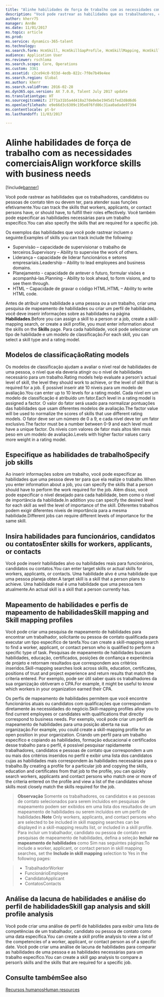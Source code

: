 ```yaml
---
title: "Alinhe habilidades de força de trabalho com as necessidades comerciais"
description: "Você pode rastrear as habilidades que os trabalhadores, candidatos ou pessoas de contato têm ou devem ter, para atender suas funções efetivamente. Você também pode especificar as habilidades necessárias para um trabalho específico."
author: kherr75
manager: AnnBe
ms.date: 11/01/2017
ms.topic: article
ms.prod: 
ms.service: dynamics-365-talent
ms.technology: 
ms.search.form: HcmSkill, HcmSkillGapProfile, HcmSkillMapping, HcmSkillType
audience: Application User
ms.reviewer: rschloma
ms.search.scope: Core, Operations
ms.custom: 3361
ms.assetid: c2ce94c0-933d-4edb-822c-7f0e7b49e4ee
ms.search.region: Global
ms.author: kherr
ms.search.validFrom: 2016-02-28
ms.dyn365.ops.version: AX 7.0.0, Talent July 2017 update
ms.translationtype: HT
ms.sourcegitcommit: 2771a31b5a4d418a27de0ebe1945d1fed2d8d6d6
ms.openlocfilehash: e9e66d3c6309c195e076fd86c31aa0adade97394
ms.contentlocale: pt-br
ms.lasthandoff: 11/03/2017

---
```


# <a name="align-workforce-skills-with-business-needs"></a><span data-ttu-id="64185-104">Alinhe habilidades de força de trabalho com as necessidades comerciais</span><span class="sxs-lookup"><span data-stu-id="64185-104">Align workforce skills with business needs</span></span>

[!include[banner](includes/banner.md)]


<span data-ttu-id="64185-105">Você pode rastrear as habilidades que os trabalhadores, candidatos ou pessoas de contato têm ou devem ter, para atender suas funções efetivamente.</span><span class="sxs-lookup"><span data-stu-id="64185-105">You can track the skills that workers, applicants, or contact persons have, or should have, to fulfill their roles effectively.</span></span> <span data-ttu-id="64185-106">Você também pode especificar as habilidades necessárias para um trabalho específico.</span><span class="sxs-lookup"><span data-stu-id="64185-106">You can also specify the skills that are required for a specific job.</span></span>

<span data-ttu-id="64185-107">Os exemplos das habilidades que você pode rastrear incluem o seguinte:</span><span class="sxs-lookup"><span data-stu-id="64185-107">Examples of skills you can track include the following:</span></span>
-   <span data-ttu-id="64185-108">Supervisão – capacidade de supervisionar o trabalho de terceiros.</span><span class="sxs-lookup"><span data-stu-id="64185-108">Supervisory – Ability to supervise the work of others.</span></span>
-   <span data-ttu-id="64185-109">Liderança – capacidade de liderar funcionários e setores empresariais.</span><span class="sxs-lookup"><span data-stu-id="64185-109">Leadership – Ability to lead employees and business domains.</span></span>
-   <span data-ttu-id="64185-110">Planejamento - capacidade de antever o futuro, formular visões e acompanhá-las.</span><span class="sxs-lookup"><span data-stu-id="64185-110">Planning – Ability to look ahead, to form visions, and to see them through.</span></span>
-   <span data-ttu-id="64185-111">HTML – Capacidade de gravar o código HTML.</span><span class="sxs-lookup"><span data-stu-id="64185-111">HTML – Ability to write HTML code.</span></span>

<span data-ttu-id="64185-112">Antes de atribuir uma habilidade a uma pessoa ou a um trabalho, criar uma pesquisa de mapeamento de habilidades ou criar um perfil de habilidades, você deve inserir informações sobre as habilidades na página **Habilidades**.</span><span class="sxs-lookup"><span data-stu-id="64185-112">Before you can assign a skill to a person or a job, create a skill-mapping search, or create a skill profile, you must enter information about the skills on the **Skills** page.</span></span> <span data-ttu-id="64185-113">Para cada habilidade, você pode selecionar um tipo de habilidade e um modelo de classificação.</span><span class="sxs-lookup"><span data-stu-id="64185-113">For each skill, you can select a skill type and a rating model.</span></span>

## <a name="rating-models"></a><span data-ttu-id="64185-114">Modelos de classificação</span><span class="sxs-lookup"><span data-stu-id="64185-114">Rating models</span></span>
<span data-ttu-id="64185-115">Os modelos de classificação ajudam a avaliar o nível real de habilidades de uma pessoa, o nível que ela deveria atingir ou o nível de habilidades necessário para um trabalho.</span><span class="sxs-lookup"><span data-stu-id="64185-115">Rating models help evaluate a person's actual level of skill, the level they should work to achieve, or the level of skill that is required for a job.</span></span> <span data-ttu-id="64185-116">É possível inserir até 10 níveis para um modelo de avaliação.</span><span class="sxs-lookup"><span data-stu-id="64185-116">You can enter up to 10 levels for a rating model.</span></span>  <span data-ttu-id="64185-117">Cada nível em um modelo de classificação é atribuído um fator.</span><span class="sxs-lookup"><span data-stu-id="64185-117">Each level in a rating model is assigned a factor.</span></span>  <span data-ttu-id="64185-118">O valor do fator será usado para normalizar pontuações das habilidades que usam diferentes modelos de avaliação.</span><span class="sxs-lookup"><span data-stu-id="64185-118">The factor value will be used to normalize the scores of skills that use different rating models.</span></span>  <span data-ttu-id="64185-119">O fator deve ser um número de 0 a 9, e cada nível deve ter um fator exclusivo.</span><span class="sxs-lookup"><span data-stu-id="64185-119">The factor must be a number between 0-9 and each level must have a unique factor.</span></span>  <span data-ttu-id="64185-120">Os níveis com valores de fator mais altos têm mais peso em um modelo de avaliação.</span><span class="sxs-lookup"><span data-stu-id="64185-120">Levels with higher factor values carry more weight in a rating model.</span></span>

## <a name="specify-job-skills"></a><span data-ttu-id="64185-121">Especifique as habilidades de trabalho</span><span class="sxs-lookup"><span data-stu-id="64185-121">Specify job skills</span></span>
<span data-ttu-id="64185-122">Ao inserir informações sobre um trabalho, você pode especificar as habilidades que uma pessoa deve ter para que ela realize o trabalho.</span><span class="sxs-lookup"><span data-stu-id="64185-122">When you enter information about a job, you can specify the skills that a person should have to perform the work required for the job.</span></span>  <span data-ttu-id="64185-123">Além disso, você pode especificar o nível desejado para cada habilidade, bem como o nível de importância da habilidade.</span><span class="sxs-lookup"><span data-stu-id="64185-123">In addition you can specify the desired level for each skill as well the level of importance of the skill.</span></span> <span data-ttu-id="64185-124">Diferentes trabalhos podem exigir diferentes níveis de importância para a mesma habilidade.</span><span class="sxs-lookup"><span data-stu-id="64185-124">Different jobs can require different levels of importance for the same skill.</span></span>

## <a name="enter-skills-for-workers-applicants-or-contacts"></a><span data-ttu-id="64185-125">Insira habilidades para funcionários, candidatos ou contatos</span><span class="sxs-lookup"><span data-stu-id="64185-125">Enter skills for workers, applicants, or contacts</span></span>
<span data-ttu-id="64185-126">Você pode inserir habilidades alvo ou habilidades reais para funcionários, candidatos ou contatos.</span><span class="sxs-lookup"><span data-stu-id="64185-126">You can enter target skills or actual skills for workers, applicants, or contacts.</span></span> <span data-ttu-id="64185-127">Uma habilidade alvo é uma habilidade que uma pessoa planeja obter.</span><span class="sxs-lookup"><span data-stu-id="64185-127">A target skill is a skill that a person plans to achieve.</span></span> <span data-ttu-id="64185-128">Uma habilidade real é uma habilidade que uma pessoa tem atualmente.</span><span class="sxs-lookup"><span data-stu-id="64185-128">An actual skill is a skill that a person currently has.</span></span>

## <a name="skill-mapping-and-skill-mapping-profiles"></a><span data-ttu-id="64185-129"> Mapeamento de habilidades e perfis de mapeamento de habilidades</span><span class="sxs-lookup"><span data-stu-id="64185-129">Skill mapping and Skill mapping profiles</span></span>
<span data-ttu-id="64185-130">Você pode criar uma pesquisa de mapeamento de habilidades para encontrar um trabalhador, solicitante ou pessoa de contato qualificada para executar um tipo específico de tarefa.</span><span class="sxs-lookup"><span data-stu-id="64185-130">You can create a skill-mapping search to find a worker, applicant, or contact person who is qualified to perform a specific type of task.</span></span> <span data-ttu-id="64185-131">Pesquisas de mapeamento de habilidades buscam habilidades, educação, certificados, posições de confiança e experiência de projeto e retornam resultados que correspondem aos critérios inseridos.</span><span class="sxs-lookup"><span data-stu-id="64185-131">Skill-mapping searches look across skills, education, certificates, positions of trust and project experience and return results that match the criteria entered.</span></span>  <span data-ttu-id="64185-132">Por exemplo, pode ser útil saber quais os trabalhadores da sua organização obtiveram o CPA.</span><span class="sxs-lookup"><span data-stu-id="64185-132">For example, it might be useful to know which workers in your organization earned their CPA.</span></span>

<span data-ttu-id="64185-133">Os perfis de mapeamento de habilidades permitem que você encontre funcionários atuais ou candidatos com qualificações que correspondam diretamente às necessidades do negócio.</span><span class="sxs-lookup"><span data-stu-id="64185-133">Skill-mapping profiles allow you to find current employees or candidates with qualifications that directly correspond to business needs.</span></span>  <span data-ttu-id="64185-134">Por exemplo, você pode criar um perfil de mapeamento de habilidades para uma posição aberta na sua organização.</span><span class="sxs-lookup"><span data-stu-id="64185-134">For example, you could create a skill-mapping profile for an open position in your organization.</span></span> <span data-ttu-id="64185-135">Criando um perfil para um trabalho específico e copiando as habilidades, formação educacional e certificados desse trabalho para o perfil, é possível pesquisar rapidamente trabalhadores, candidatos e pessoas de contato que correspondem a um ou mais dos critérios inseridos no perfil e exibir uma lista dos candidatos cujas as habilidades mais correspondem às habilidades necessárias para o trabalho.</span><span class="sxs-lookup"><span data-stu-id="64185-135">By creating a profile for a particular job and copying the skills, education and certificates from that job to the profile, you can quickly search workers, applicants and contact persons who match one or more of the criteria entered on the profile and view a list of the candidates whose skills most closely match the skills required for the job.</span></span>

><span data-ttu-id="64185-136">**Observação** Somente os trabalhadores, os candidatos e as pessoas de contato selecionados para serem incluídos em pesquisas de mapeamento podem ser exibidos em uma lista dos resultados de um mapeamento de habilidades ou serem incluídos em um perfil de habilidades.</span><span class="sxs-lookup"><span data-stu-id="64185-136">**Note** Only workers, applicants, and contact persons who are selected to be included in skill mapping searches can be displayed in a skill-mapping results list, or included in a skill profile.</span></span> <span data-ttu-id="64185-137">Para incluir um trabalhador, candidato ou pessoa de contato em pesquisas de mapeamento de habilidades, defina a seleção **Incluir no mapeamento de habilidades** como Sim nas seguintes páginas:</span><span class="sxs-lookup"><span data-stu-id="64185-137">To include a worker, applicant, or contact person in skill mapping searches, set the **Include in skill mapping** selection to Yes in the following pages:</span></span>

> + <span data-ttu-id="64185-138">Trabalhador</span><span class="sxs-lookup"><span data-stu-id="64185-138">Worker</span></span>
> + <span data-ttu-id="64185-139">Funcionário</span><span class="sxs-lookup"><span data-stu-id="64185-139">Employee</span></span>
> + <span data-ttu-id="64185-140">Candidato</span><span class="sxs-lookup"><span data-stu-id="64185-140">Applicant</span></span>
> + <span data-ttu-id="64185-141">Contatos</span><span class="sxs-lookup"><span data-stu-id="64185-141">Contacts</span></span>

## <a name="skill-gap-analysis-and-skill-profile-analysis"></a><span data-ttu-id="64185-142">Análise da lacuna de habilidades e análise do perfil de habilidades</span><span class="sxs-lookup"><span data-stu-id="64185-142">Skill gap analysis and skill profile analysis</span></span>
<span data-ttu-id="64185-143">Você pode criar uma análise de perfil de habilidades para exibir uma lista de competências de um trabalhador, candidato ou pessoa de contato como uma data específica.</span><span class="sxs-lookup"><span data-stu-id="64185-143">You can create a skill profile analysis to view a list of the competencies of a worker, applicant, or contact person as of a specific date.</span></span> <span data-ttu-id="64185-144">Você pode criar uma análise de lacuna de habilidades para comparar as habilidades de uma pessoa e as habilidades necessárias para um trabalho específico.</span><span class="sxs-lookup"><span data-stu-id="64185-144">You can create a skill gap analysis to compare a person’s skills and the skills that are required for a specific job.</span></span>  



<a name="see-also"></a><span data-ttu-id="64185-145">Consulte também</span><span class="sxs-lookup"><span data-stu-id="64185-145">See also</span></span>
--------

[<span data-ttu-id="64185-146">Recursos humanos</span><span class="sxs-lookup"><span data-stu-id="64185-146">Human resources</span></span>](index.md)




